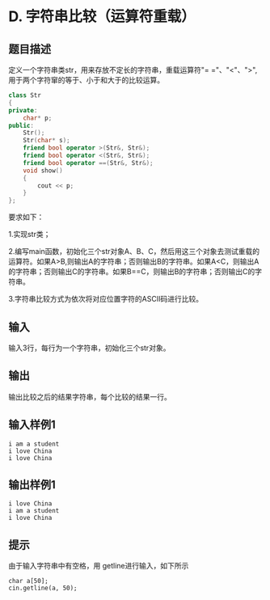 # D.  字符串比较（运算符重载）

## 题目描述

定义一个字符串类str，用来存放不定长的字符串，重载运算符"= ="、"<"、">",用于两个字符窜的等于、小于和大于的比较运算。

```cpp
class Str
{
private:
    char* p;
public:
    Str();
    Str(char* s);
    friend bool operator >(Str&, Str&);
    friend bool operator <(Str&, Str&);
    friend bool operator ==(Str&, Str&);
    void show()
    {
        cout << p;
    }
};
```

要求如下：

1.实现str类；

2.编写main函数，初始化三个str对象A、B、C，然后用这三个对象去测试重载的运算符。如果A>B,则输出A的字符串；否则输出B的字符串。如果A<C，则输出A的字符串；否则输出C的字符串。如果B==C，则输出B的字符串；否则输出C的字符串。

3.字符串比较方式为依次将对应位置字符的ASCII码进行比较。

 



## 输入

输入3行，每行为一个字符串，初始化三个str对象。



## 输出

输出比较之后的结果字符串，每个比较的结果一行。

## 输入样例1 

```
i am a student
i love China
i love China
```

## 输出样例1

```
i love China
i am a student
i love China
```

## 提示

 由于输入字符串中有空格，用 getline进行输入，如下所示

``` 
char a[50];
cin.getline(a, 50);
```

